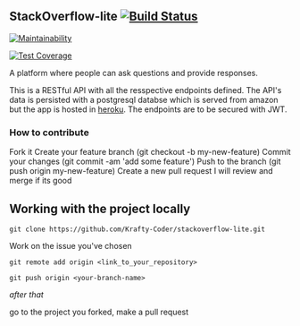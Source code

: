 ## StackOverflow-lite​ [![Build Status](https://travis-ci.org/Krafty-Coder/stackoverflow-lite.svg?branch=master)](https://travis-ci.org/Krafty-Coder/stackoverflow-lite)

[![Maintainability](https://api.codeclimate.com/v1/badges/314f0379f2a2fd2ee665/maintainability)](https://codeclimate.com/github/Krafty-Coder/stackoverflow-lite/maintainability)

[![Test Coverage](https://api.codeclimate.com/v1/badges/314f0379f2a2fd2ee665/test_coverage)](https://codeclimate.com/github/Krafty-Coder/stackoverflow-lite/test_coverage)

A platform where people can ask questions and provide responses.

This is a RESTful API with all the resspective endpoints defined. The API's data is persisted with a postgresql databse
which is served from amazon but the app is hosted in [heroku](https://s-over-lite.herokuapp.com).​ The endpoints are to 
be secured with JWT.


### How to contribute

Fork it
Create your feature branch (git checkout -b my-new-feature)
Commit your changes (git commit -am 'add some feature')
Push to the branch (git push origin my-new-feature)
Create a new pull request
I will review and merge if its good

## Working with the project locally

```
git clone https://github.com/Krafty-Coder/stackoverflow-lite.git
```

Work on the issue you've chosen

```
git remote add origin <link_to_your_repository>

git push origin <your-branch-name> 
```

*after that*

go to the project you forked,
make a pull request

